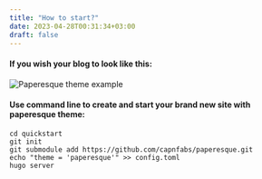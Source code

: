 ```yaml
---
title: "How to start?"
date: 2023-04-28T00:31:34+03:00
draft: false
---
```


#### If you wish your blog to look like this:

![Paperesque theme example](/images/paperesque_style_example.jpg)


#### Use command line to create and start your brand new site with paperesque theme:

```hugo new site quickstart
cd quickstart
git init
git submodule add https://github.com/capnfabs/paperesque.git
echo "theme = 'paperesque'" >> config.toml
hugo server
```

